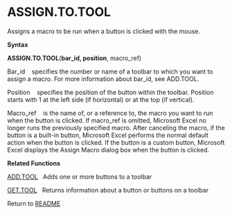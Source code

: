 # ASSIGN.TO.TOOL

Assigns a macro to be run when a button is clicked with the mouse.

**Syntax**

**ASSIGN.TO.TOOL**(**bar\_id, position**, macro\_ref)

Bar\_id&nbsp;&nbsp;&nbsp;&nbsp;specifies the number or name of a toolbar
to which you want to assign a macro. For more information about bar\_id,
see ADD.TOOL.

Position&nbsp;&nbsp;&nbsp;&nbsp;specifies the position of the button
within the toolbar. Position starts with 1 at the left side (if
horizontal) or at the top (if vertical).

Macro\_ref&nbsp;&nbsp;&nbsp;&nbsp;is the name of, or a reference to, the
macro you want to run when the button is clicked. If macro\_ref is
omitted, Microsoft Excel no longer runs the previously specified macro.
After canceling the macro, if the button is a built-in button, Microsoft
Excel performs the normal default action when the button is clicked. If
the button is a custom button, Microsoft Excel displays the Assign Macro
dialog box when the button is clicked.

**Related Functions**

[ADD.TOOL](ADD.TOOL.md)&nbsp;&nbsp;&nbsp;Adds one or more buttons to a toolbar

[GET.TOOL](GET.TOOL.md)&nbsp;&nbsp;&nbsp;Returns information about a button or buttons
on a toolbar



Return to [README](README.md#A)

